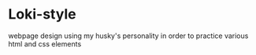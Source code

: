 # Loki-style
webpage design using my husky's personality in order to practice various html and css elements
